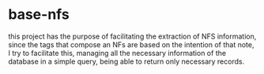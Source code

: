 # base-nfs

this project has the purpose of facilitating the extraction of NFS information, since the tags that compose an NFs are based on the intention of that note, I try to facilitate this, managing all the necessary information of the database in a simple query, being able to return only necessary records.
